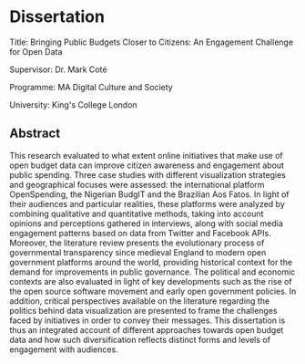 # Dissertation
Title: Bringing Public Budgets Closer to Citizens: An Engagement Challenge for Open Data

Supervisor: Dr. Mark Coté

Programme: MA Digital Culture and Society

University: King's College London

## Abstract

This research evaluated to what extent online initiatives that make use of open budget data can improve citizen awareness and engagement about public spending. Three case studies with different visualization strategies and geographical focuses were assessed: the international platform OpenSpending, the Nigerian BudgIT and the Brazilian Aos Fatos. In light of their audiences and particular realities, these platforms were analyzed by combining qualitative and quantitative methods, taking into account opinions and perceptions gathered in interviews, along with social media engagement patterns based on data from Twitter and Facebook APIs. Moreover, the literature review presents the evolutionary process of governmental transparency since medieval England to modern open government platforms around the world, providing historical context for the demand for improvements in public governance. The political and economic contexts are also evaluated in light of key developments such as the rise of the open source software movement and early open government policies. In addition, critical perspectives available on the literature regarding the politics behind data visualization are presented to frame the challenges faced by initiatives in order to convey their messages. This dissertation is thus an integrated account of different approaches towards open budget data and how such diversification reflects distinct forms and levels of engagement with audiences. 
